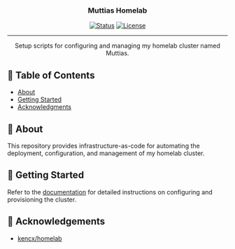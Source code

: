 <h3 align="center">Muttias Homelab</h3>

<div align="center">

[![Status](https://img.shields.io/badge/status-active-success.svg)]()
[![License](https://img.shields.io/badge/license-MIT-blue.svg)](/LICENSE)

</div>

---

<p align="center"> Setup scripts for configuring and managing my homelab cluster named Muttias.
    <br> 
</p>

## 📝 Table of Contents

- [About](#about)
- [Getting Started](#getting_started)
- [Acknowledgments](#acknowledgement)

## 🧐 About <a name="about"></a>

This repository provides infrastructure-as-code for automating the deployment, configuration, and management of my homelab cluster.

## 🏁 Getting Started <a name = "getting_started"></a>
Refer to the [documentation](https://kasefuchs.github.io/muttias-homelab/en/) for detailed instructions on configuring and provisioning the cluster.

## 🎉 Acknowledgements <a name="acknowledgement"></a>

- [kencx/homelab](https://github.com/kencx/homelab)

